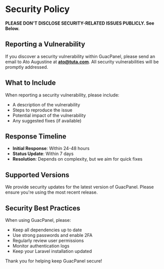 # Security Policy

**PLEASE DON'T DISCLOSE SECURITY-RELATED ISSUES PUBLICLY. See Below.**

## Reporting a Vulnerability

If you discover a security vulnerability within GuacPanel, please send an email to Ato Augustine at **ato@tuta.com**. All security vulnerabilities will be promptly addressed.

## What to Include

When reporting a security vulnerability, please include:

- A description of the vulnerability
- Steps to reproduce the issue
- Potential impact of the vulnerability
- Any suggested fixes (if available)

## Response Timeline

- **Initial Response**: Within 24-48 hours
- **Status Update**: Within 7 days
- **Resolution**: Depends on complexity, but we aim for quick fixes

## Supported Versions

We provide security updates for the latest version of GuacPanel. Please ensure you're using the most recent release.

## Security Best Practices

When using GuacPanel, please:

- Keep all dependencies up to date
- Use strong passwords and enable 2FA
- Regularly review user permissions
- Monitor authentication logs
- Keep your Laravel installation updated

Thank you for helping keep GuacPanel secure! 
